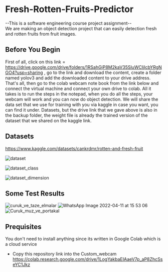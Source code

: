# Fresh-Rotten-Fruits-Predictor
--This is a software engineering course project assignment-- <br/>
We are making an object detection project that can easily detection fresh and rotten fruits from fruit images.

## Before You Begin
 First of all, click on this link = https://drive.google.com/drive/folders/1RSahGjP8M2kaV35SluWCIjIcbYRgNGO4?usp=sharing , go to the link and download the content, create a folder named yolov3 and add the downloaded content to your drive address. That's all, then go to the colab webcam note book from the link below and connect the virtual machine and connect your own drive to colab. All it takes is to run the steps in the notepad, when you do all the steps, your webcam will work and you can now do object detection. 
 We will share the data set that we use for training with you via kaggle in case you want, you can find it under.
 Datasets, but the drive link that we gave above is also in the backup folder, the weight file is already the trained version of the dataset that we shared on the kaggle link.

## Datasets
https://www.kaggle.com/datasets/cankrdmr/rotten-and-fresh-fruit <br/>

![dataset](https://user-images.githubusercontent.com/69106446/168479160-08b1d6fc-b684-44fa-bffd-12a23b7df4ed.png)

![dataset_class](https://user-images.githubusercontent.com/69106446/168479352-9efe7fd3-1a38-4e1f-b7f6-f28a9cb00281.png)

![dataset_dimension](https://user-images.githubusercontent.com/69106446/168479181-4c889b7e-c581-4d89-a336-68153df0b56b.png)

## Some Test Results
![curuk_ve_taze_elmalar](https://user-images.githubusercontent.com/69106446/169070594-1e91be54-a2e7-44ca-a0d7-f2c044889205.jpg)
![WhatsApp Image 2022-04-11 at 15 53 06](https://user-images.githubusercontent.com/69106446/169070839-49ce2d6a-9274-4e8f-ae03-557aa2c5df3f.jpeg)
![Curuk_muz_ve_portakal](https://user-images.githubusercontent.com/69106446/169070875-bd29a061-8e2d-4d0f-923c-25c13b05aebe.jpg)

## Prequisites
You don't need to install anything since its written in Google Colab which is a cloud service
- Copy this repository link into the Custom_webcam https://colab.research.google.com/drive/1LogYakbaEIAaeV7p_aP8ZhcSseYC1Jkz
